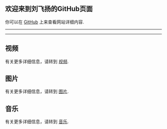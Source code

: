 ## 欢迎来到刘飞扬的GitHub页面

你可以在 [GitHub](https://github.com/SimonLiu296/simonliu296.github.io) 上来查看网站详细内容.

---

---

## 视频

有关更多详细信息，请转到 [视频](./video).

## 图片

有关更多详细信息，请转到 [图片](./pic).

## 音乐

有关更多详细信息，请转到 [音乐](./music).

